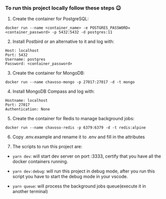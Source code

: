 ### To run this project locally follow these steps :wink:

1. Create the container for PostgreSQL:

```docker
docker run --name <container_name> -e POSTGRES_PASSWORD=<container_password> -p 5432:5432 -d postgres:11
```

2. Install Postbird or an alternative to it and log with:

```docker
Host: localhost
Port: 5432
Username: postgres
Password: <container_password>
```

3. Create the container for MongoDB:

```docker
docker run --name chavoso-mongo -p 27017:27017 -d -t mongo
```

4. Install MongoDB Compass and log with:

```docker
Hostname: localhost
Port: 27017
Authentication: None
```

5. Create the container for Redis to manage background jobs:

```docker
docker run --name chavoso-redis -p 6379:6379 -d -t redis:alpine
```

6. Copy .env.example and rename it to .env and fill in the attributes

7. The scripts to run this project are:

- `yarn dev`: will start dev server on port :3333, certify that you have all the docker containers running.

- `yarn dev:debug`: will run this project in debug mode, after you run this script you have to start the debug mode in your vscode.

- `yarn queue`: will process the background jobs queue(execute it in another terminal)

